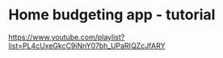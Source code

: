 # Home budgeting app - tutorial

https://www.youtube.com/playlist?list=PL4cUxeGkcC9iNnY07bh_UPaRIQZcJfARY
